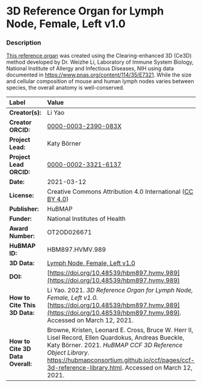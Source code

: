 # 3D Reference Organ for Lymph Node, Female, Left v1.0

### Description
[This reference organ](https://hubmapconsortium.github.io/ccf/pages/ccf-3d-reference-library.html) was created using the Clearing-enhanced 3D (Ce3D) method developed by Dr. Weizhe Li, Laboratory of Immune System Biology, National Institute of Allergy and Infectious Diseases, NIH using data documented in https://www.pnas.org/content/114/35/E7321. While the size and cellular composition of mouse and human lymph nodes varies between species, the overall anatomy is well-conserved. 

| Label | Value |
| :------------- |:-------------|
| **Creator(s):** | Li Yao |
| **Creator ORCID:** | [0000-0003-2390-083X](https://orcid.org/0000-0003-2390-083X) |
| **Project Lead:** | Katy B&ouml;rner |
| **Project Lead ORCID:** | [0000-0002-3321-6137](https://orcid.org/0000-0002-3321-6137) |
| **Date:** | 2021-03-12 |
| **License:** | Creative Commons Attribution 4.0 International ([CC BY 4.0](https://creativecommons.org/licenses/by/4.0/)) |
| **Publisher:** | HuBMAP |
| **Funder:** | National Institutes of Health |
| **Award Number:** | OT2OD026671 |
| **HuBMAP ID:** | HBM897.HVMV.989 |
| **3D Data:** | [Lymph Node, Female, Left v1.0](https://hubmapconsortium.github.io/ccf-releases/v1.0/models/NIH_F_Lymph_Node_Left.glb) |
| **DOI:** | [https://doi.org/10.48539/hbm897.hvmv.989](https://doi.org/10.48539/hbm897.hvmv.989) |
| **How to Cite This 3D Data:** | Li Yao. 2021. *3D Reference Organ for Lymph Node, Female, Left v1.0.* [https://doi.org/10.48539/hbm897.hvmv.989](https://doi.org/10.48539/hbm897.hvmv.989). Accessed on March 12, 2021. |
| **How to Cite 3D Data Overall:** | Browne, Kristen, Leonard E. Cross, Bruce W. Herr II, Lisel Record, Ellen Quardokus, Andreas Bueckle, Katy B&ouml;rner. 2021. *HuBMAP CCF 3D Reference Object Library*. https://hubmapconsortium.github.io/ccf/pages/ccf-3d-reference-library.html. Accessed on March 12, 2021. |